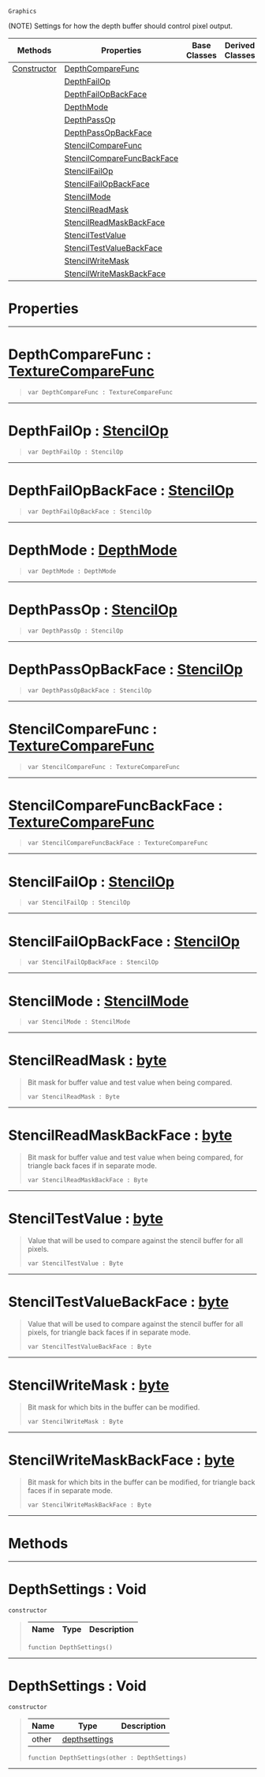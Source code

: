  `Graphics`

(NOTE) Settings for how the depth buffer should control pixel output.

|Methods|Properties|Base Classes|Derived Classes|
|---|---|---|---|
|[ Constructor](https://github.com/ArendDanielek/ZeroDocsTest/blob/master/code_reference/class_reference/depthsettings.markdown#depthsettings-void)|[ DepthCompareFunc](https://github.com/ArendDanielek/ZeroDocsTest/blob/master/code_reference/class_reference/depthsettings.markdown#depthcomparefunc-zero-en)| | |
| |[ DepthFailOp](https://github.com/ArendDanielek/ZeroDocsTest/blob/master/code_reference/class_reference/depthsettings.markdown#depthfailop-zero-engine)| | |
| |[ DepthFailOpBackFace](https://github.com/ArendDanielek/ZeroDocsTest/blob/master/code_reference/class_reference/depthsettings.markdown#depthfailopbackface-zero)| | |
| |[ DepthMode](https://github.com/ArendDanielek/ZeroDocsTest/blob/master/code_reference/class_reference/depthsettings.markdown#depthmode-zero-engine-do)| | |
| |[ DepthPassOp](https://github.com/ArendDanielek/ZeroDocsTest/blob/master/code_reference/class_reference/depthsettings.markdown#depthpassop-zero-engine)| | |
| |[ DepthPassOpBackFace](https://github.com/ArendDanielek/ZeroDocsTest/blob/master/code_reference/class_reference/depthsettings.markdown#depthpassopbackface-zero)| | |
| |[ StencilCompareFunc](https://github.com/ArendDanielek/ZeroDocsTest/blob/master/code_reference/class_reference/depthsettings.markdown#stencilcomparefunc-zero)| | |
| |[ StencilCompareFuncBackFace](https://github.com/ArendDanielek/ZeroDocsTest/blob/master/code_reference/class_reference/depthsettings.markdown#stencilcomparefuncbackfa)| | |
| |[ StencilFailOp](https://github.com/ArendDanielek/ZeroDocsTest/blob/master/code_reference/class_reference/depthsettings.markdown#stencilfailop-zero-engin)| | |
| |[ StencilFailOpBackFace](https://github.com/ArendDanielek/ZeroDocsTest/blob/master/code_reference/class_reference/depthsettings.markdown#stencilfailopbackface-ze)| | |
| |[ StencilMode](https://github.com/ArendDanielek/ZeroDocsTest/blob/master/code_reference/class_reference/depthsettings.markdown#stencilmode-zero-engine)| | |
| |[ StencilReadMask](https://github.com/ArendDanielek/ZeroDocsTest/blob/master/code_reference/class_reference/depthsettings.markdown#stencilreadmask-zero-eng)| | |
| |[ StencilReadMaskBackFace](https://github.com/ArendDanielek/ZeroDocsTest/blob/master/code_reference/class_reference/depthsettings.markdown#stencilreadmaskbackface)| | |
| |[ StencilTestValue](https://github.com/ArendDanielek/ZeroDocsTest/blob/master/code_reference/class_reference/depthsettings.markdown#stenciltestvalue-zero-en)| | |
| |[ StencilTestValueBackFace](https://github.com/ArendDanielek/ZeroDocsTest/blob/master/code_reference/class_reference/depthsettings.markdown#stenciltestvaluebackface)| | |
| |[ StencilWriteMask](https://github.com/ArendDanielek/ZeroDocsTest/blob/master/code_reference/class_reference/depthsettings.markdown#stencilwritemask-zero-en)| | |
| |[ StencilWriteMaskBackFace](https://github.com/ArendDanielek/ZeroDocsTest/blob/master/code_reference/class_reference/depthsettings.markdown#stencilwritemaskbackface)| | |


 #  Properties


---  
 #  DepthCompareFunc : [TextureCompareFunc](https://github.com/ArendDanielek/ZeroDocsTest/blob/master/code_reference/enum_reference.markdown#texturecomparefunc)

> 
> ``` lang=cpp, name=Zilch
> var DepthCompareFunc : TextureCompareFunc


---  
 #  DepthFailOp : [StencilOp](https://github.com/ArendDanielek/ZeroDocsTest/blob/master/code_reference/enum_reference.markdown#stencilop)

> 
> ``` lang=cpp, name=Zilch
> var DepthFailOp : StencilOp


---  
 #  DepthFailOpBackFace : [StencilOp](https://github.com/ArendDanielek/ZeroDocsTest/blob/master/code_reference/enum_reference.markdown#stencilop)

> 
> ``` lang=cpp, name=Zilch
> var DepthFailOpBackFace : StencilOp


---  
 #  DepthMode : [DepthMode](https://github.com/ArendDanielek/ZeroDocsTest/blob/master/code_reference/enum_reference.markdown#depthmode)

> 
> ``` lang=cpp, name=Zilch
> var DepthMode : DepthMode


---  
 #  DepthPassOp : [StencilOp](https://github.com/ArendDanielek/ZeroDocsTest/blob/master/code_reference/enum_reference.markdown#stencilop)

> 
> ``` lang=cpp, name=Zilch
> var DepthPassOp : StencilOp


---  
 #  DepthPassOpBackFace : [StencilOp](https://github.com/ArendDanielek/ZeroDocsTest/blob/master/code_reference/enum_reference.markdown#stencilop)

> 
> ``` lang=cpp, name=Zilch
> var DepthPassOpBackFace : StencilOp


---  
 #  StencilCompareFunc : [TextureCompareFunc](https://github.com/ArendDanielek/ZeroDocsTest/blob/master/code_reference/enum_reference.markdown#texturecomparefunc)

> 
> ``` lang=cpp, name=Zilch
> var StencilCompareFunc : TextureCompareFunc


---  
 #  StencilCompareFuncBackFace : [TextureCompareFunc](https://github.com/ArendDanielek/ZeroDocsTest/blob/master/code_reference/enum_reference.markdown#texturecomparefunc)

> 
> ``` lang=cpp, name=Zilch
> var StencilCompareFuncBackFace : TextureCompareFunc


---  
 #  StencilFailOp : [StencilOp](https://github.com/ArendDanielek/ZeroDocsTest/blob/master/code_reference/enum_reference.markdown#stencilop)

> 
> ``` lang=cpp, name=Zilch
> var StencilFailOp : StencilOp


---  
 #  StencilFailOpBackFace : [StencilOp](https://github.com/ArendDanielek/ZeroDocsTest/blob/master/code_reference/enum_reference.markdown#stencilop)

> 
> ``` lang=cpp, name=Zilch
> var StencilFailOpBackFace : StencilOp


---  
 #  StencilMode : [StencilMode](https://github.com/ArendDanielek/ZeroDocsTest/blob/master/code_reference/enum_reference.markdown#stencilmode)

> 
> ``` lang=cpp, name=Zilch
> var StencilMode : StencilMode


---  
 #  StencilReadMask : [byte](https://github.com/ArendDanielek/ZeroDocsTest/blob/master/code_reference/zilch_base_types/byte.markdown)

> Bit mask for buffer value and test value when being compared.
> ``` lang=cpp, name=Zilch
> var StencilReadMask : Byte


---  
 #  StencilReadMaskBackFace : [byte](https://github.com/ArendDanielek/ZeroDocsTest/blob/master/code_reference/zilch_base_types/byte.markdown)

> Bit mask for buffer value and test value when being compared, for triangle back faces if in separate mode.
> ``` lang=cpp, name=Zilch
> var StencilReadMaskBackFace : Byte


---  
 #  StencilTestValue : [byte](https://github.com/ArendDanielek/ZeroDocsTest/blob/master/code_reference/zilch_base_types/byte.markdown)

> Value that will be used to compare against the stencil buffer for all pixels.
> ``` lang=cpp, name=Zilch
> var StencilTestValue : Byte


---  
 #  StencilTestValueBackFace : [byte](https://github.com/ArendDanielek/ZeroDocsTest/blob/master/code_reference/zilch_base_types/byte.markdown)

> Value that will be used to compare against the stencil buffer for all pixels, for triangle back faces if in separate mode.
> ``` lang=cpp, name=Zilch
> var StencilTestValueBackFace : Byte


---  
 #  StencilWriteMask : [byte](https://github.com/ArendDanielek/ZeroDocsTest/blob/master/code_reference/zilch_base_types/byte.markdown)

> Bit mask for which bits in the buffer can be modified.
> ``` lang=cpp, name=Zilch
> var StencilWriteMask : Byte


---  
 #  StencilWriteMaskBackFace : [byte](https://github.com/ArendDanielek/ZeroDocsTest/blob/master/code_reference/zilch_base_types/byte.markdown)

> Bit mask for which bits in the buffer can be modified, for triangle back faces if in separate mode.
> ``` lang=cpp, name=Zilch
> var StencilWriteMaskBackFace : Byte


---  
 #  Methods


---  
 #  DepthSettings : Void

 `constructor`

> 
> |Name|Type|Description|
> |---|---|---|
> ``` lang=cpp, name=Zilch
> function DepthSettings()
> ``` 


---  
 #  DepthSettings : Void

 `constructor`

> 
> |Name|Type|Description|
> |---|---|---|
> |other|[depthsettings](https://github.com/ArendDanielek/ZeroDocsTest/blob/master/code_reference/class_reference/depthsettings.markdown)| |
> ``` lang=cpp, name=Zilch
> function DepthSettings(other : DepthSettings)
> ``` 


---  
 
  
  
  
  
  
  
  

 